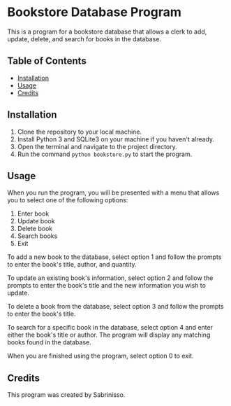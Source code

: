 # Bookstore Database Program

This is a program for a bookstore database that allows a clerk to add, update, delete, and search for books in the database.

## Table of Contents

- [Installation](#installation)
- [Usage](#usage)
- [Credits](#credits)

## Installation

1. Clone the repository to your local machine.
2. Install Python 3 and SQLite3 on your machine if you haven't already.
3. Open the terminal and navigate to the project directory.
4. Run the command `python bookstore.py` to start the program.

## Usage

When you run the program, you will be presented with a menu that allows you to select one of the following options:

1. Enter book
2. Update book
3. Delete book
4. Search books
0. Exit

To add a new book to the database, select option 1 and follow the prompts to enter the book's title, author, and quantity.

To update an existing book's information, select option 2 and follow the prompts to enter the book's title and the new information you wish to update.

To delete a book from the database, select option 3 and follow the prompts to enter the book's title.

To search for a specific book in the database, select option 4 and enter either the book's title or author. The program will display any matching books found in the database.

When you are finished using the program, select option 0 to exit.

## Credits

This program was created by Sabrinisso.
